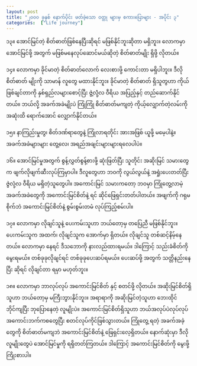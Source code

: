```yaml
---
layout: post
title: "၂၀၀၀ ခုနှစ် နောက်ပိုင်း ဖတ်ခဲ့သော ဝတ္တု များမှ စကားပြောများ - အပိုင်း ၃"
categories:  ["Life journey"]
---
```


၁၃။ အောင်မြင်တဲ့ စိတ်ဓာတ်ဖြစ်နေပြီးဆိုရင် မဖြစ်နိုင်ဘူးဆိုတာ မရှိဘူး။ လောကမှာ အောင်မြင်ဖို့ အတွက် မဖြစ်မနေလုပ်ဆောင်မယ်ဆိုတဲ့ စိတ်ဓာတ်မျိုး ရှိဖို့ လိုတယ်။

၁၄။ လောကမှာ ခိုင်မာတဲ့ စိတ်ဓာတ်လောက် လေးစားဖို့ ကောင်းတာ မရှိပါဘူး။ ဒီလို စိတ်ဓာတ် မျိုးကို သာမာန် လူတွေ မထားနိုင်ဘူး။ ခိုင်မာတဲ့ စိတ်ဓာတ် ရှိသူတွဟာ ကိုယ်ဖြစ်ချင်တာကို နှစ်ရှည်လများစောင့်ပြီး ဇွဲ့လုံံ့လ ဝီရိယ အပြည့်နှင့် တည်ဆောက်နိုင်တယ်။ ဘယ်လို့ အခက်အခဲမျိုးပဲ ကြုံကြုံ စိတ်ဓာတ်မကျတဲ့ ကိုယ့်လျှောက်တဲ့လမ်းကို အဆုံးထိ ရောက်အောင် လျှောက်နိုင်တယ်။

<!-- more -->

၁၅။ နာကြည်းမှုတွ၊ စိတ်ဒဏ်ရာတွေနဲ့ ကြုံလာရတိုင်း အားအဖြစ် ယူဖို့ မမေ့ပါနဲ့။ အခက်အခဲများများ တွေ့လေ၊ အရည်အချင်းများများရလေပါပဲ။

၁၆။ အောင်မြင်မှုအတွက် စွန့်လွှတ်စွန့်စားဖို့ ဆုံးဖြတ်ပြီး သူတိုင်း အဆိုးမြင် သမားတွေ က ဖျက်လိုဖျက်ဆီးလုပ်ကြမှာပါ။ ဒီလူတွေဟာ ဘဝကို လွယ်လွယ်နဲ့ အရှုံးပေးတတ်ပြီး ဇွဲလုံ့လ ဝီရိယ မရှိတဲ့သူတွေပါ။ အကောင်းမြင် သမားကတော့ ဘဝမှာ ကြုံတွေ့လာမဲ့ အခက်အခဲတွေကို အကောင်းမြင်စိတ်နဲ့ ရင် ဆိုင်ဖြေရှင်းတတ်ပါတယ်။ အဖျက်ကို ဂရုမစိုက်ဘဲ အကောင်းမြင်စိတ်နဲ့ စွမ်းစွမ်းတမံ လုပ်ကြည့်စမ်းပါ။

၁၇။ လောကမှာ လိုချင်သူနဲ့ ပေးကမ်းသူဟာ ဘယ်တော့မှ တပြေညီ မဖြစ်နိုင်ဘူး။ ပေးကမ်းသူက အထက်၊ လိုချင်သူက အောက်မှာ ရှိတယ်။ လိုချင်သူ တစ်ဆင့်နိမ့်နေတယ်။ လောကမှာ နေရင် ဒီသဘောကို နားလည်ထားရမယ်။ ဒါကြောင့် သည်းခံစိတ်ကို မွေးရမယ်။ တစ်ခုခုလိုချင်ရင် တစ်ခုခုပေးဆပ်ရမယ်။ ပေးဆပ်ဖို့ အတွက် သတ္တိနည်းနေပြီး ဆိုရင် လိုချင်တာ ရမှာ မဟုတ်ဘူး။

၁၈။ လောကမှာ ဘာလုပ်လုပ် အကောင်းမြင်စိတ် နှင့် စတင်ဖို့ လိုတယ်။ အဆိုးမြင်စိတ်ရှိသူဟာ ဘယ်တော့မှ မကြီးဘွားနိုင်ဘူး။ အရာရာကို အဆိုးမြင်တဲ့သူဟာ ဘေးထိုင်ဘိုင်ကျပြီး ဘုပြောနေတဲ့ လူမျိုးပဲ။ အကောင်းမြင်စိတ်ရှိသူဟာ ဘယ်အလုပ်ပဲလုပ်လုပ် အကောင်းဘက်ကစတွေပြီး စတင်လုပ်ကိုင်ဖြစ်သွားတယ်။ ကြုံတွေ့ ရတဲ့ အခက်အခဲ့တွေကို စိတ်ဓာတ်မကျဘဲ အကောင်းမြင်စိတ်နဲ့ ဖြေရှင်းလေ့ရှိတယ်။ နောက်ဆုံးမှာ ဒီလို လူမျိုးတွေပဲ အောင်မြင်မှုကို ရရှိတတ်ကြတယ်။ ဒါကြောင့် အကောင်းမြင်စိတ်ကို မွေးဖို့ ကြိုးစားပါ။
